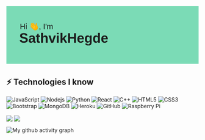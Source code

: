 ![Header](https://github.com/SathvikHegde/SathvikHegde/blob/main/header.png?raw=true "Header")

## ⚡ Technologies I know

![JavaScript](https://img.shields.io/badge/-JavaScript-black?style=flat-square&logo=javascript)
![Nodejs](https://img.shields.io/badge/-Nodejs-black?style=flat-square&logo=Node.js)
![Python](https://img.shields.io/badge/-Python-black?style=flat-square&logo=Python)
![React](https://img.shields.io/badge/-React-black?style=flat-square&logo=react)
![C++](https://img.shields.io/badge/-C++-00599C?style=flat-square&logo=c)
![HTML5](https://img.shields.io/badge/-HTML5-E34F26?style=flat-square&logo=html5&logoColor=white)
![CSS3](https://img.shields.io/badge/-CSS3-1572B6?style=flat-square&logo=css3)
![Bootstrap](https://img.shields.io/badge/-Bootstrap-563D7C?style=flat-square&logo=bootstrap)
![MongoDB](https://img.shields.io/badge/-MongoDB-black?style=flat-square&logo=mongodb)
![Heroku](https://img.shields.io/badge/-Heroku-430098?style=flat-square&logo=heroku)
![GitHub](https://img.shields.io/badge/-GitHub-181717?style=flat-square&logo=github)
![Raspberry Pi](https://img.shields.io/badge/-Raspberry%20Pi-C51A4A?style=flat-square&logo=Raspberry-Pi)

<a>
  <img align="center" src="https://github-readme-stats.vercel.app/api?username=SathvikHegde&show_icons=true&theme=tokyonight&count_private=true"/>
</a>
<a>
  <img align="center" src="https://github-readme-stats.vercel.app/api/top-langs/?username=SathvikHegde&theme=tokyonight"/>
</a>

![My github activity graph](https://activity-graph.herokuapp.com/graph?username=SathvikHegde&theme=react-dark)
